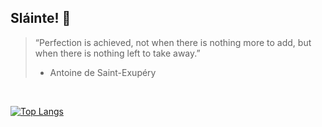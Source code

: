 ## Sláinte! :tumbler_glass:

> “Perfection is achieved, not when there is nothing more to add, but when there is nothing left to take away.”
> - Antoine de Saint-Exupéry

</br>

[![Top Langs](https://github-readme-stats.vercel.app/api/top-langs/?username=javiorfo&langs_count=10&bg_color=303030&text_color=949494&title_color=949494&layout=compact&border_color=949494)](https://github.com/anuraghazra/github-readme-stats)
